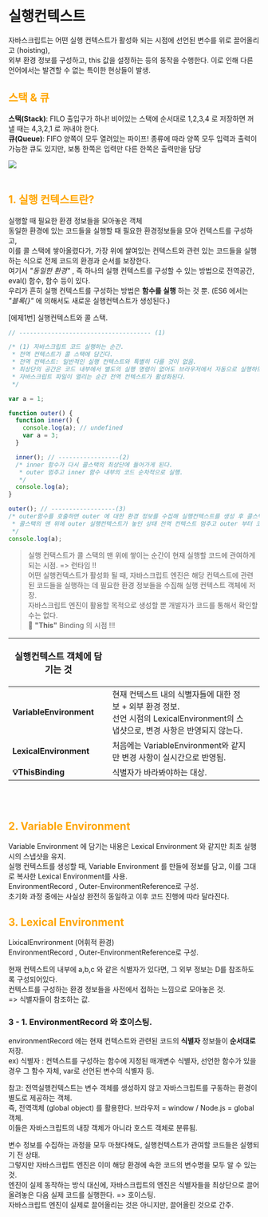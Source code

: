 # 실행컨텍스트

자바스크립트는 어떤 실행 컨텍스트가 활성화 되는 시점에 선언된 변수를 위로 끌어올리고 (hoisting),  
외부 환경 정보를 구성하고, this 값을 설정하는 등의 동작을 수행한다. 이로 인해 다른 언어에서는 발견할 수 없는 특이한 현상들이 발생.

## <span style="color: orange">스택 & 큐</span>

**스택(Stack)**: FILO 출입구가 하나! 비어있는 스택에 순서대로 1,2,3,4 로 저장하면 꺼낼 때는 4,3,2,1 로 꺼내야 한다.  
**큐(Queue)**: FIFO 양쪽이 모두 열려있는 파이프! 종류에 따라 양쪽 모두 입력과 출력이 가능한 큐도 있지만, 보통 한쪽은 입력만 다른 한쪽은 출력만을 담당

<img src="https://media.vlpt.us/images/jabggujb9/post/5ffb24dc-c8c2-4aac-b579-627574a12d7f/image.png" />

<br>
<br>

## <span style="color: orange">1. 실행 컨텍스트란?</span>

실행할 때 필요한 환경 정보들을 모아놓은 객체  
동일한 환경에 있는 코드들을 실행할 때 필요한 환경정보들을 모아 컨텍스트를 구성하고,  
이를 콜 스택에 쌓아올렸다가, 가장 위에 쌀여있는 컨텍스트와 관련 있는 코드들을 실행하는 식으로 전체 코드의 환경과 순서를 보장한다.  
여기서 _"동일한 환경"_ , 즉 하나의 실행 컨텍스트를 구성할 수 있는 방법으로 전역공간, eval() 함수, 함수 등이 있다.  
우리가 흔히 실행 컨텍스트를 구성하는 방법은 **함수를 실행** 하는 것 뿐. (ES6 에서는 _"블록{}"_ 에 의해서도 새로운 실행컨텍스트가 생성된다.)

[에제1번] 실행컨텍스트와 콜 스택.

```js
// ------------------------------------- (1)

/* (1) 자바스크립트 코드 실행하는 순간.
 * 전역 컨텍스트가 콜 스택에 담긴다.
 * 전역 컨텍스트: 일반적인 실행 컨텍스트와 특별히 다를 것이 없음.
 * 최상단의 공간은 코드 내부에서 별도의 실행 명령이 없어도 브라우저에서 자동으로 실행하므로,
 * 자바스크립트 파일이 열리는 순간 전역 컨텍스트가 활성화된다.
 */

var a = 1;

function outer() {
  function inner() {
    console.log(a); // undefined
    var a = 3;
  }

  inner(); // -----------------(2)
  /* inner 함수가 다시 콜스택의 최상단에 들어가게 된다.
   * outer 멈추고 inner 함수 내부의 코드 순차적으로 실행.
   */
  console.log(a);
}

outer(); // ------------------(3)
/* outer함수를 호출하면 outer 에 대한 환경 정보를 수집해 실행컨텍스트를 생성 후 콜스택에 담는다.
 * 콜스택의 맨 위에 outer 실행컨텍스트가 놓인 상태 전역 컨텍스트 멈추고 outer 부터 코드 실행.
 */
console.log(a);
```

> 실행 컨택스트가 콜 스택의 맨 위에 쌓이는 순간이 현재 실행할 코드에 관여하게 되는 시점. => 런타임 !!  
> 어떤 실행컨텍스트가 활성화 될 때, 자바스크립트 엔진은 해당 컨텍스트에 관련된 코드들을 실행하는 데 필요한 환경 정보들을 수집해 실행 컨텍스트 객체에 저장.  
> 자바스크립트 엔진이 활용할 목적으로 생성할 뿐 개발자가 코드를 통해서 확인할 수는 없다.  
> 🧐 **"This"** Binding 의 시점 !!!

| <p style="font-size: 18px">실행컨텍스트 객체에 담기는 것 <p> |                                                                                                                                          |     |
| ------------------------------------------------------------ | :--------------------------------------------------------------------------------------------------------------------------------------- | --- |
| **VariableEnvironment**                                      | 현재 컨텍스트 내의 식별자들에 대한 정보 + 외부 환경 정보.<br/> 선언 시점의 LexicalEnvironment의 스냅샷으로, 변경 사항은 반영되지 않는다. |
| **LexicalEnvironment**                                       | 처음에는 VariableEnvironment와 같지만 변경 사항이 실시간으로 반영됨.                                                                     |
| **💡ThisBinding**                                            | 식별자가 바라봐야하는 대상.                                                                                                              |

<br>
<br>

## <span style="color: orange">2. Variable Environment</span>

Variable Environment 에 담기는 내용은 Lexical Environment 와 같지만 최초 실행 시의 스냅샷을 유지.  
실행 컨텍스트를 생성할 때, Variable Environment 를 만들에 정보를 담고, 이를 그대로 복사한 Lexical Environment를 사용.  
EnvironmentRecord , Outer-EnvironmentReference로 구성.  
초기화 과정 중에는 사실상 완전히 동일하고 이후 코드 진행에 따라 달라진다.

## <span style="color: orange">3. Lexical Environment</span>

LixicalEnvrironment (어휘적 환경)  
EnvironmentRecord , Outer-EnvironmentReference로 구성.

현재 컨텍스트의 내부에 a,b,c 와 같은 식별자가 있다면, 그 외부 정보는 D를 참조하도록 구성되어있다.  
컨텍스트를 구성하는 환경 정보들을 사전에서 접하는 느낌으로 모아놓은 것.  
=> 식별자들이 참조하는 값.

### 3 - 1. EnvironmentRecord 와 호이스팅.

environmentRecord 에는 현재 컨텍스트와 관련된 코드의 **식별자** 정보들이 **순서대로** 저장.  
ex) 식별자 : 컨텍스트를 구성하는 함수에 지정된 매개변수 식별자, 선언한 함수가 있을 경우 그 함수 자체, var로 선언된 변수의 식별자 등.

참고: 전역실행컨텍스트는 변수 객체를 생성하지 않고 자바스크립트를 구동하는 환경이 별도로 제공하는 객체.  
즉, 전역객체 (global object) 를 활용한다. 브라우저 = window / Node.js = global 객체.  
이들은 자바스크립트의 내장 객체가 아니라 호스트 객체로 분류됨.

변수 정보를 수집하는 과정을 모두 마쳤다해도, 실행컨텍스트가 관여할 코드들은 실행되기 전 상태.  
그렇지만 자바스크립트 엔진은 이미 해당 환경에 속한 코드의 변수명을 모두 알 수 있는 것.  
엔진이 실제 동작하는 방식 대신에, 자바스크립트의 엔진은 식별자들을 최상단으로 끌어올려놓은 다음 실제 코드를 실행한다. => 호이스팅.  
자바스크립트 엔진이 실제로 끌어올리는 것은 아니지만, 끌어올린 것으로 간주.
